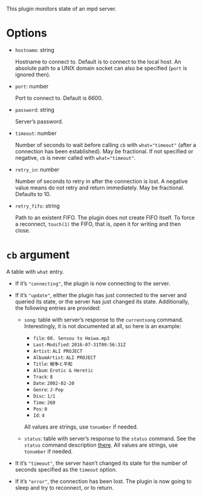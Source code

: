 This plugin monitors state of an mpd server.

Options
===
* `hostname`: string

  Hostname to connect to. Default is to connect to the local host. An absolute path to a UNIX domain socket can also be specified (`port` is ignored then).

* `port`: number

  Port to connect to. Default is 6600.

* `password`: string

  Server’s password.

* `timeout`: number

  Number of seconds to wait before calling `cb` with `what="timeout"` (after a connection has been established). May be fractional. If not specified or negative, `cb` is never called with `what="timeout"`.

* `retry_in`: number

  Number of seconds to retry in after the connection is lost. A negative value means do not retry and return immediately. May be fractional. Defaults to 10.

* `retry_fifo`: string

  Path to an existent FIFO. The plugin does not create FIFO itself. To force a reconnect, `touch(1)` the FIFO, that is, open it for writing and then close.

`cb` argument
===
A table with `what` entry.

  * If it’s `"connecting"`, the plugin is now connecting to the server.

  * If it’s `"update"`, either the plugin has just connected to the server and queried its state, or the server has just changed its state. Additionally, the following entries are provided:
    * `song`: table with server’s response to the `currentsong` command. Interestingly, it is not documented at all, so here is an example:
      - `file`: `08. Sensou to Heiwa.mp3`
      - `Last-Modified`: `2016-07-31T09:56:31Z`
      - `Artist`: `ALI PROJECT`
      - `AlbumArtist`: `ALI PROJECT`
      - `Title`: `戦争と平和`
      - `Album`: `Erotic & Heretic`
      - `Track`: `8`
      - `Date`: `2002-02-20`
      - `Genre`: `J-Pop`
      - `Disc`: `1/1`
      - `Time`: `260`
      - `Pos`: `0`
      - `Id`: `4`

      All values are strings, use `tonumber` if needed.

    * `status`: table with server’s response to the `status` command. See the `status` command description [there](https://www.musicpd.org/doc/protocol/command_reference.html). All values are strings, use `tonumber` if needed.

  * It it’s `"timeout"`, the server hasn’t changed its state for the number of seconds specified as the `timeout` option.

  * If it’s `"error"`, the connection has been lost. The plugin is now going to sleep and try to reconnect, or to return.
